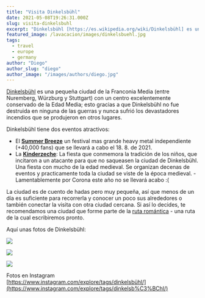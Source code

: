 ```yaml
---
title: "Visita Dinkelsbühl"
date: 2021-05-08T19:26:31.000Z
slug: visita-dinkelsbuhl
excerpt: "Dinkelsbühl [https://es.wikipedia.org/wiki/Dinkelsbühl] es una pequeña ciudad de la Franconia Media (entre Nuremberg, Würzburg y Stuttgart) con un centro excele..."
featured_image: /lavacacion/images/dinkelsbuehl.jpg
tags:
  - travel
  - europe
  - germany
author: "Diego"
author_slug: "diego"
author_image: "/images/authors/diego.jpg"
---
```


[Dinkelsbühl](https://es.wikipedia.org/wiki/Dinkelsbühl) es una pequeña ciudad de la Franconia Media (entre Nuremberg, Würzburg y Stuttgart) con un centro excelentemente conservado de la Edad Media; esto gracias a que Dinkelsbühl no fue destruida en ninguna de las guerras y nunca sufrió los devastadores incendios que se produjeron en otros lugares.

Dinkelsbühl tiene dos eventos atractivos:

*   El [**Summer Breeze**](https://www.summer-breeze.de/en/specials/bannerflyer/) un festival mas grande heavy metal independiente (+40,000 fans) que se llevará a cabo el 18. 8. de 2021.
*   La **[Kinderzeche](https://www.bavaria.by/experiences/city-country-culture/festivals/historical-festivals/kinderzeche-dinkelsbuehl/)**: La fiesta que conmemora la tradición de los niños, que incitaron a un atacante para que no saqueasen la ciudad de Dinkelsbühl. Una fiesta con mucho de la edad medieval. Se organizan decenas de eventos y practicamente toda la ciudad se viste de la época medieval. - Lamentablemente por Corona este año no se llevará acabo :(

La ciudad es de cuento de hadas pero muy pequeña, así que menos de un día es suficiente para recorrerla y conocer un poco sus alrededores o también conectar la visita con otra ciudad cercana. Si así lo decides, te recomendamos una ciudad que forme parte de la [ruta romántica](https://en.wikipedia.org/wiki/Romantic_Road) - una ruta de la cual escribiremos pronto.

Aquí unas fotos de Dinkelsbühl:

![](/lavacacion/images/dikelsb-hl_1.jpg)

![](/lavacacion/images/dinkelsb-hl_2.jpg)

![](/lavacacion/images/dinkelsb-hl_3.jpg)

Fotos en Instagram  
[https://www.instagram.com/explore/tags/dinkelsbühl/](https://www.instagram.com/explore/tags/dinkelsb%C3%BChl/)